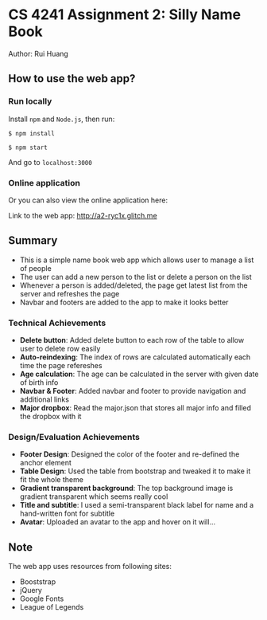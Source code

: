 # CS 4241 Assignment 2: Silly Name Book

Author: Rui Huang

## How to use the web app?
### Run locally
Install `npm` and `Node.js`, then run:

`$ npm install`

`$ npm start`

And go to `localhost:3000`

### Online application
Or you can also view the online application here:

Link to the web app: http://a2-ryc1x.glitch.me

## Summary
- This is a simple name book web app which allows user to manage a list of people
- The user can add a new person to the list or delete a person on the list
- Whenever a person is added/deleted, the page get latest list from the server and refreshes the page
- Navbar and footers are added to the app to make it looks better

### Technical Achievements
- **Delete button**: Added delete button to each row of the table to allow user to delete row easily
- **Auto-reindexing**: The index of rows are calculated automatically each time the page refereshes
- **Age calculation**: The age can be calculated in the server with given date of birth info
- **Navbar & Footer**: Added navbar and footer to provide navigation and additional links
- **Major dropbox**: Read the major.json that stores all major info and filled the dropbox with it

### Design/Evaluation Achievements
- **Footer Design**: Designed the color of the footer and re-defined the anchor element
- **Table Design**: Used the table from bootstrap and tweaked it to make it fit the whole theme
- **Gradient transparent background**: The top background image is gradient transparent which seems really cool
- **Title and subtitle**: I used a semi-transparent black label for name and a hand-written font for subtitle
- **Avatar**: Uploaded an avatar to the app and hover on it will...

## Note
The web app uses resources from following sites:
- Booststrap
- jQuery
- Google Fonts
- League of Legends
